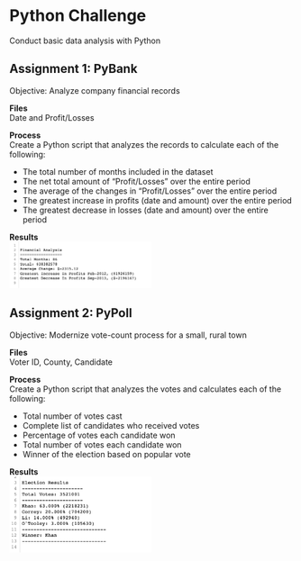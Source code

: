 # Python Challenge
Conduct basic data analysis with Python

## Assignment 1: PyBank
Objective: Analyze company financial records

<b> Files </b> <br />
Date and Profit/Losses 

<b> Process </b> <br />
Create a Python script that analyzes the records to calculate each of the following:
- The total number of months included in the dataset
- The net total amount of “Profit/Losses” over the entire period
- The average of the changes in “Profit/Losses” over the entire period
- The greatest increase in profits (date and amount) over the entire period
- The greatest decrease in losses (date and amount) over the entire period

<b> Results </b>  <br />
<img src = "results/budget.png" width = "50%">

## Assignment 2: PyPoll
Objective: Modernize vote-count process for a small, rural town 

<b> Files </b> <br />
Voter ID, County, Candidate

<b> Process </b> <br />
Create a Python script that analyzes the votes and calculates each of the following:
- Total number of votes cast
- Complete list of candidates who received votes
- Percentage of votes each candidate won
- Total number of votes each candidate won
- Winner of the election based on popular vote

<b> Results </b>  <br />
<img src = "results/election.png" width = "50%">
